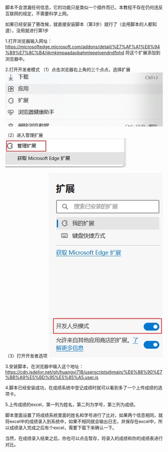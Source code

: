 脚本不会泄漏任何信息，它的功能只是类似一个插件而已，本教程不存在仍何违反互联网的规定，不需要科学上网。

如果已经安装了篡改候，就直接安装脚本（第3步）就行了（会用脚本的人都知道），没用就进行第1步

1.打开浏览器输入网址：
   https://microsoftedge.microsoft.com/addons/detail/%E7%AF%A1%E6%94%B9%E7%8C%B4/iikmkjmpaadaobahmlepeloendndfphd
将这个扩展添加到浏览器中。

2.打开开发者模式
（1）点击浏览器右上角的三个点点，选择扩展
![image](https://github.com/huangyi718/userscripts/blob/main/step/1.png)

（2）进入管理扩展
![image](https://github.com/huangyi718/userscripts/blob/main/step/2.png)

（3）打开开发者选项
![image](https://github.com/huangyi718/userscripts/blob/main/step/3.png)

3.安装脚本，在浏览器中输入这个地址：
https://cdn.jsdelivr.net/gh/huangyi718/userscripts@main/%E6%88%90%E7%BB%A9%E5%BD%95%E5%85%A5.user.js

4.脚本已经安装成功，在成绩系统中登记成绩时就可以看到多了一个上传成绩的选项卡。

5.上传成绩的excel，第一列为姓名，第二列为学号，第三列为成绩。

脚本里面设置了将成绩系统里面的姓名和学号进行了比对，如果两个信息相同，就将excel中的成绩录入到系统中，如果不相同就会输出日志，并保存在excel中，所以成绩录入完成之后有个excel，需要下载下来确认一下。

当然，在成绩录入结束之后，你也可以点击暂存，将录入的成绩和你的成绩表进行对比。
